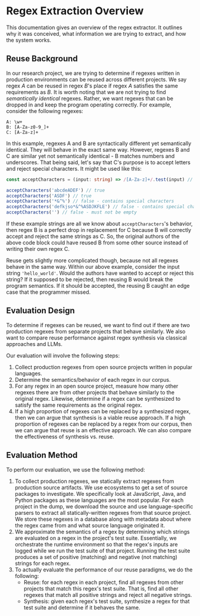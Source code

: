
# Regex Extraction Overview

This documentation gives an overview of the regex extractor. It outlines why it was conceived, what information we are
trying to extract, and how the system works.

## Reuse Background
In our research project, we are trying to determine if regexes written in production environments can be reused across
different projects. We say regex *A* can be reused in regex *B*'s place if regex *A* satisfies the same requirements as
*B*. It is worth noting that we are not trying to find *semantically identical* regexes. Rather, we want regexes that can
be dropped in and keep the program operating correctly. For example, consider the following regexes:
```regexp
A: \w+
B: [A-Za-z0-9_]+
C: [A-Za-z]+
```

In this example, regexes A and B are syntactically different yet semantically identical. They will behave in the exact
same way. However, regexes B and C are similar yet not semantically identical - B matches numbers and underscores. That
being said, let's say that C's purpose is to accept letters and reject special characters. It might be used like this:
```typescript
const acceptCharacters = (input: string) => /[A-Za-z]+/.test(input) // regex C in action

acceptCharacters('abcdeADEF') // true
acceptCharacters('ASDF') // true
acceptCharacters('*&^%') // false - contains special characters
acceptCharacters('defkjso*&^%ASDJKFLE') // false - contains special characters
acceptCharacters('') // false - must not be empty
```
If these example strings are all we know about `acceptCharacters`'s behavior, then regex B is a perfect drop in
replacement for C because B will correctly accept and reject the same strings as C. So, the original authors of the
above code block could have reused B from some other source instead of writing their own regex C.

Reuse gets slightly more complicated though, because not all regexes behave in the same way. Within our above example,
consider the input string `'hello_world'`. Would the authors have wanted to accept or reject this string? If it
supposed to be rejected, then reusing B would break the program semantics. If it should be accepted, the reusing B
caught an edge case that the programmer missed.

## Evaluation Design
To determine if regexes can be reused, we want to find out if there are two production regexes from separate projects
that behave similarly. We also want to compare reuse performance against regex synthesis via classical approaches and
LLMs.

Our evaluation will involve the following steps:
1. Collect production regexes from open source projects written in popular languages.
2. Determine the semantics/behavior of each regex in our corpus.
3. For any regex in an open source project, measure how many other regexes there are from other projects that behave
similarly to the original regex. Likewise, determine if a regex can be synthesized to satisfy the same requirements as
the original regex.
4. If a high proportion of regexes can be replaced by a synthesized regex, then we can argue that synthesis is a viable
reuse approach. If a high proportion of regexes can be replaced by a regex from our corpus, then we can argue that reuse
is an effective approach. We can also compare the effectiveness of synthesis vs. reuse.

## Evaluation Method
To perform our evaluation, we use the following method:

1. To collect production regexes, we statically extract regexes from production source artifacts. We use ecosystems to
get a set of source packages to investigate. We specifically look at JavaScript, Java, and Python packages as these
languages are the most popular. For each project in the dump, we download the source and use language-specific parsers
to extract all statically-written regexes from that source project. We store these regexes in a database along with
metadata about where the regex came from and what source language originated it.
2. We approximate the semantics of a regex by determining which strings are evaluated on a regex in the project's test
suite. Essentially, we orchestrate the runtime environment so that the regex's inputs are logged while we run the test
suite of that project. Running the test suite produces a set of positive (matching) and negative (not matching) strings
for each regex.
3. To actually evaluate the performance of our reuse paradigms, we do the following:
   * Reuse: for each regex in each project, find all regexes from other projects that match this regex's test suite.
   That is, find all other regexes that match all positive strings and reject all negative strings.
   * Synthesis: given each regex's test suite, synthesize a regex for that test suite and determine if it behaves the
   same.

